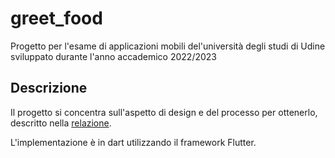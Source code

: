 # greet_food
Progetto per l'esame di applicazioni mobili del'università degli studi di Udine sviluppato durante l'anno accademico 2022/2023

## Descrizione
Il progetto si concentra sull'aspetto di design e del processo per ottenerlo, descritto nella [relazione](https://github.com/SimoneT99/Greet_food_Progetto_Esame/blob/master/Relazione_progetto_app_mobili.pdf).

L'implementazione è in dart utilizzando il framework Flutter.

